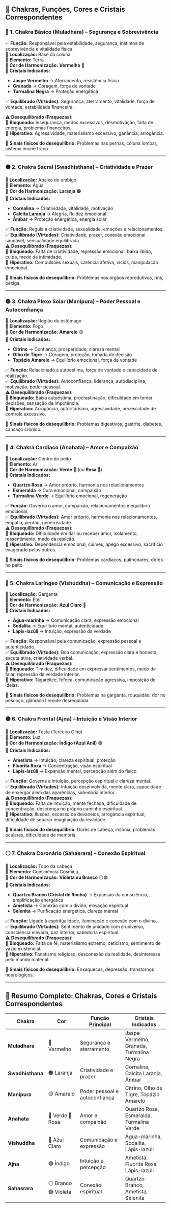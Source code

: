 ## **🌈 Chakras, Funções, Cores e Cristais Correspondentes**

### **🔴 1. Chakra Básico (Muladhara) – Segurança e Sobrevivência**  
✅ **Função:** Responsável pela estabilidade, segurança, instintos de sobrevivência e vitalidade física.  
📍 **Localização:** Base da coluna  
📍 **Elemento:** Terra  
🎨 **Cor de Harmonização:** **Vermelho** 🔴  
💎 **Cristais Indicados:**  
- **Jaspe Vermelho** → Aterramento, resistência física  
- **Granada** → Coragem, força de vontade  
- **Turmalina Negra** → Proteção energética  

✅ **Equilibrado (Virtudes):** Segurança, aterramento, vitalidade, força de vontade, estabilidade financeira.  


⚠️ **Desequilibrado (Fraquezas):**  
🔻 **Bloqueado:** Insegurança, medos excessivos, desmotivação, falta de energia, problemas financeiros.  
🔺 **Hiperativo:** Agressividade, materialismo excessivo, ganância, arrogância.  

📌 **Sinais físicos do desequilíbrio:** Problemas nas pernas, coluna lombar, sistema imune fraco.  

---

### **🟠 2. Chakra Sacral (Swadhisthana) – Criatividade e Prazer**  
📍 **Localização:** Abaixo do umbigo  
📍 **Elemento:** Água  
🎨 **Cor de Harmonização:** **Laranja** 🟠  
💎 **Cristais Indicados:**  
- **Cornalina** → Criatividade, vitalidade, motivação  
- **Calcita Laranja** → Alegria, fluidez emocional  
- **Âmbar** → Proteção energética, energia solar  

✅ **Função:** Regula a criatividade, sexualidade, emoções e relacionamentos.  
✅ **Equilibrado (Virtudes):** Criatividade, prazer, conexão emocional saudável, sensualidade equilibrada.  
⚠️ **Desequilibrado (Fraquezas):**  
🔻 **Bloqueado:** Falta de criatividade, repressão emocional, baixa libido, culpa, medo da intimidade.  
🔺 **Hiperativo:** Compulsões sexuais, carência afetiva, vícios, manipulação emocional.  

📌 **Sinais físicos do desequilíbrio:** Problemas nos órgãos reprodutivos, rins, bexiga.  

---

### **🟡 3. Chakra Plexo Solar (Manipura) – Poder Pessoal e Autoconfiança**  
📍 **Localização:** Região do estômago  
📍 **Elemento:** Fogo  
🎨 **Cor de Harmonização:** **Amarelo** 🟡  
💎 **Cristais Indicados:**  
- **Citrino** → Confiança, prosperidade, clareza mental  
- **Olho de Tigre** → Coragem, proteção, tomada de decisão  
- **Topázio Amarelo** → Equilíbrio emocional, força de vontade  


✅ **Função:** Relacionado à autoestima, força de vontade e capacidade de realização.  
✅ **Equilibrado (Virtudes):** Autoconfiança, liderança, autodisciplina, motivação, poder pessoal.  
⚠️ **Desequilibrado (Fraquezas):**  
🔻 **Bloqueado:** Baixa autoestima, procrastinação, dificuldade em tomar decisões, sensação de impotência.  
🔺 **Hiperativo:** Arrogância, autoritarismo, agressividade, necessidade de controle excessivo.  

📌 **Sinais físicos do desequilíbrio:** Problemas digestivos, gastrite, diabetes, cansaço crônico.  

---

### **💚 4. Chakra Cardíaco (Anahata) – Amor e Compaixão**  
📍 **Localização:** Centro do peito  
📍 **Elemento:** Ar  
🎨 **Cor de Harmonização:** **Verde** 💚 (ou **Rosa** 💖)  
💎 **Cristais Indicados:**  
- **Quartzo Rosa** → Amor próprio, harmonia nos relacionamentos  
- **Esmeralda** → Cura emocional, compaixão  
- **Turmalina Verde** → Equilíbrio emocional, regeneração  

✅ **Função:** Governa o amor, compaixão, relacionamentos e equilíbrio emocional.  
✅ **Equilibrado (Virtudes):** Amor próprio, harmonia nos relacionamentos, empatia, perdão, generosidade.  
⚠️ **Desequilibrado (Fraquezas):**  
🔻 **Bloqueado:** Dificuldade em dar ou receber amor, isolamento, ressentimento, medo da rejeição.  
🔺 **Hiperativo:** Dependência emocional, ciúmes, apego excessivo, sacrifício exagerado pelos outros.  

📌 **Sinais físicos do desequilíbrio:** Problemas cardíacos, pulmonares, dores no peito.  

---

### **🔵 5. Chakra Laríngeo (Vishuddha) – Comunicação e Expressão**  
📍 **Localização:** Garganta  
📍 **Elemento:** Éter  
🎨 **Cor de Harmonização:** **Azul Claro** 🔵  
💎 **Cristais Indicados:**  
- **Água-marinha** → Comunicação clara, expressão emocional  
- **Sodalita** → Equilíbrio mental, autenticidade  
- **Lápis-lazúli** → Intuição, expressão da verdade  

✅ **Função:** Responsável pela comunicação, expressão pessoal e autenticidade.  
✅ **Equilibrado (Virtudes):** Boa comunicação, expressão clara e honesta, escuta ativa, criatividade verbal.  
⚠️ **Desequilibrado (Fraquezas):**  
🔻 **Bloqueado:** Timidez, dificuldade em expressar sentimentos, medo de falar, repressão da verdade interior.  
🔺 **Hiperativo:** Tagarelice, fofoca, comunicação agressiva, imposição de ideias.  

📌 **Sinais físicos do desequilíbrio:** Problemas na garganta, rouquidão, dor no pescoço, glândula tireoide desregulada.  

---

### **🟣 6. Chakra Frontal (Ajna) – Intuição e Visão Interior**  
📍 **Localização:** Testa (Terceiro Olho)  
📍 **Elemento:** Luz  
🎨 **Cor de Harmonização:** **Índigo (Azul Anil)** 🟣  
💎 **Cristais Indicados:**  
- **Ametista** → Intuição, clareza espiritual, proteção  
- **Fluorita Roxa** → Concentração, visão espiritual  
- **Lápis-lazúli** → Expansão mental, percepção além do físico  

✅ **Função:** Governa a intuição, percepção espiritual e clareza mental.  
✅ **Equilibrado (Virtudes):** Intuição desenvolvida, mente clara, capacidade de enxergar além das aparências, sabedoria interior.  
⚠️ **Desequilibrado (Fraquezas):**  
🔻 **Bloqueado:** Falta de intuição, mente fechada, dificuldade de concentração, descrença no próprio caminho espiritual.  
🔺 **Hiperativo:** Ilusões, excesso de devaneios, arrogância espiritual, dificuldade de separar imaginação da realidade.  

📌 **Sinais físicos do desequilíbrio:** Dores de cabeça, insônia, problemas oculares, dificuldade de memória.  

---

### **⚪ 7. Chakra Coronário (Sahasrara) – Conexão Espiritual**  
📍 **Localização:** Topo da cabeça  
📍 **Elemento:** Consciência Cósmica  
🎨 **Cor de Harmonização:** **Violeta ou Branco** ⚪🟣  
💎 **Cristais Indicados:**  
- **Quartzo Branco (Cristal de Rocha)** → Expansão da consciência, amplificação energética  
- **Ametista** → Conexão com o divino, elevação espiritual  
- **Selenita** → Purificação energética, clareza mental  

✅ **Função:** Ligado à espiritualidade, iluminação e conexão com o divino.  
✅ **Equilibrado (Virtudes):** Sentimento de unidade com o universo, consciência elevada, paz interior, sabedoria espiritual.  
⚠️ **Desequilibrado (Fraquezas):**  
🔻 **Bloqueado:** Falta de fé, materialismo extremo, ceticismo, sentimento de vazio existencial.  
🔺 **Hiperativo:** Fanatismo religioso, desconexão da realidade, desinteresse pelo mundo material.  

📌 **Sinais físicos do desequilíbrio:** Enxaquecas, depressão, transtornos neurológicos.  

---

## **🌈 Resumo Completo: Chakras, Cores e Cristais Correspondentes**  

| Chakra           | Cor   | Função Principal        | Cristais Indicados |
|-----------------|-------|------------------------|-------------------|
| **Muladhara**   | 🔴 Vermelho  | Segurança e aterramento  | Jaspe Vermelho, Granada, Turmalina Negra |
| **Swadhisthana**| 🟠 Laranja  | Criatividade e prazer  | Cornalina, Calcita Laranja, Âmbar |
| **Manipura**    | 🟡 Amarelo  | Poder pessoal e autoconfiança | Citrino, Olho de Tigre, Topázio Amarelo |
| **Anahata**     | 💚 Verde 💖 Rosa | Amor e compaixão  | Quartzo Rosa, Esmeralda, Turmalina Verde |
| **Vishuddha**   | 🔵 Azul Claro | Comunicação e expressão | Água-marinha, Sodalita, Lápis-lazúli |
| **Ajna**        | 🟣 Índigo | Intuição e percepção  | Ametista, Fluorita Roxa, Lápis-lazúli |
| **Sahasrara**   | ⚪ Branco 🟣 Violeta | Conexão espiritual | Quartzo Branco, Ametista, Selenita |

